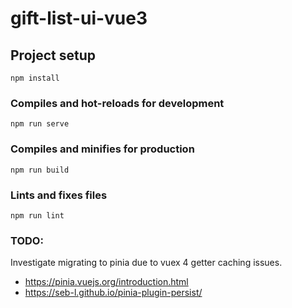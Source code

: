 # gift-list-ui-vue3

## Project setup
```
npm install
```

### Compiles and hot-reloads for development
```
npm run serve
```

### Compiles and minifies for production
```
npm run build
```

### Lints and fixes files
```
npm run lint
```

### TODO:

Investigate migrating to pinia due to vuex 4 getter caching issues.

* https://pinia.vuejs.org/introduction.html
* https://seb-l.github.io/pinia-plugin-persist/
